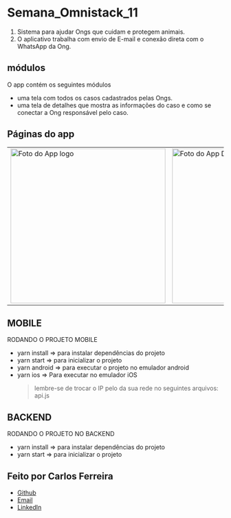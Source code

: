 # Semana_Omnistack_11

1. Sistema para ajudar Ongs que cuidam e protegem animais.
2. O aplicativo trabalha com envio de E-mail e conexão direta com o WhatsApp da Ong.

## módulos

O app contém os seguintes módulos

- uma tela com todos os casos cadastrados pelas Ongs.
- uma tela de detalhes que mostra as informações do caso e como se conectar a Ong responsável pelo caso.

## Páginas do app

<table>
  <tr>
<td><img src="https://firebasestorage.googleapis.com/v0/b/portfolio-web-7fbff.appspot.com/o/github_projects%2Fbe-the-hero%2Flogo.png?alt=media&token=fa28ac31-6268-4c4b-97ec-f1da02a86cb8" alt="Foto do App logo" width="360" /></td>
<td><img src="https://firebasestorage.googleapis.com/v0/b/portfolio-web-7fbff.appspot.com/o/github_projects%2Fbe-the-hero%2Fdashboard.png?alt=media&token=fbc0673a-1b7c-4085-8f41-8c2f1e76f84f" alt="Foto do App Dashboard" width="360" /></td>
<td><img src="https://firebasestorage.googleapis.com/v0/b/portfolio-web-7fbff.appspot.com/o/github_projects%2Fbe-the-hero%2Fdescription.png?alt=media&token=fdbe86e0-657e-433e-ac2e-087cb6dabf43" alt="Foto do App description" width="360" /></td>
</tr>
</table>

## MOBILE

RODANDO O PROJETO MOBILE

- yarn install => para instalar dependências do projeto
- yarn start => para inicializar o projeto
- yarn android => para executar o projeto no emulador android
- yarn ios => Para executar no emulador iOS
  > lembre-se de trocar o IP pelo da sua rede no seguintes arquivos: api.js

## BACKEND

RODANDO O PROJETO NO BACKEND

- yarn install => para instalar dependências do projeto
- yarn start => para inicializar o projeto

## Feito por Carlos Ferreira

- [Github](https://www.github.com/CarlosSTS)
- [Email](mailto://carlossts826@gmail.com)
- [LinkedIn](https://www.linkedin.com/in/carlos-ferreira-4b2ba219a/)
